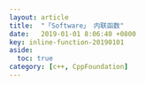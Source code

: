 ```yaml
---
layout: article
title:  "「Software」 内联函数"
date:   2019-01-01 8:06:40 +0800
key: inline-function-20190101
aside:
  toc: true
category: [c++, CppFoundation]
---
```

